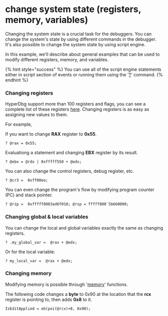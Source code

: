 # change system state (registers, memory, variables)

Changing the system state is a crucial task for the debuggers. You can change the system's state by using different commands in the debugger. It's also possible to change the system state by using script engine.

In this example, we'll describe about general examples that can be used to modify different registers, memory, and variables.

{% hint style="success" %}
You can use all of the script engine statements either in script section of events or running them using the '[?](https://docs.hyperdbg.org/commands/debugging-commands/eval)' command.
{% endhint %}

### Changing registers

HyperDbg support more than 100 registers and flags, you can see a complete list of these registers [here](https://docs.hyperdbg.org/commands/scripting-language/assumptions-and-evaluations). Changing registers is as easy as assigning new values to them.

For example,

If you want to change **RAX** register to **0x55**.

```clike
? @rax = 0x55;
```

Evaluationg a statement and changing **EBX** register by its result. 

```clike
? @ebx = @rdx | 0xfffff550 + @edx;
```

You can also change the control registers, debug register, etc.

```clike
? @cr3 =  0xff00ee;
```

You can even change the program's flow by modifying program counter (PC) and stack pointer.

```clike
? @rip =  0xfffff8003ad6f010; @rsp = fffff800`5b660000;
```

### Changing global & local variables

You can change the local and global variables exactly the same as changing registers.

```clike
? .my_global_var =  @rax + @edx;
```

Or for the local variable:

```clike
? my_local_var =  @rax + @edx;
```

### Changing memory

Modifying memory is possible through '[memory](https://docs.hyperdbg.org/commands/scripting-language/functions/memory)' functions.

The following code changes a **byte** to 0x90 at the location that the **rcx** register is pointing to, then adds **0x8** to it.

`IsEditApplied = eb(poi(@rcx)+8, 0x90);`



